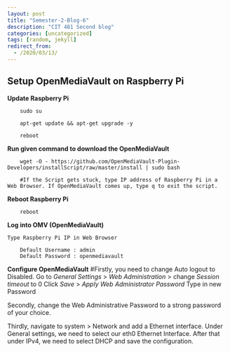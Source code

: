 ```yaml
---
layout: post
title: "Semester-2-Blog-6"
description: "CIT 481 Second blog"
categories: [uncategorized]
tags: [random, jekyll]
redirect_from:
  - /2020/03/13/
---
```


## Setup OpenMediaVault on Raspberry Pi


  __Update Raspberry Pi__

        sudo su

        apt-get update && apt-get upgrade -y

        reboot

  __Run given command to download the OpenMediaVault__

        wget -O - https://github.com/OpenMediaVault-Plugin-Developers/installScript/raw/master/install | sudo bash

        #If the Script gets stuck, type IP address of Raspberry Pi in a Web Browser. If OpenMediaVault comes up, type q to exit the script.

  __Reboot Raspberry Pi__

        reboot

  __Log into OMV (OpenMediaVault)__

    Type Raspberry Pi IP in Web Browser

        Default Username : admin
        Default Password : openmediavault

  __Configure OpenMediaVault__
        #Firstly, you need to change Auto logout to Disabled.
            Go to *General Settings* > 
                *Web Administration* > change *Session timeout* to 0
                    Click *Save* > *Apply*
                *Web Administrator Password*
                    Type in new Password
            



Secondly, change the Web Administrative Password to a strong password of your choice.

Thirdly, navigate to system > Network and add a Ethernet interface.
Under General settings, we need to select our eth0 Ethernet Interface.
After that under IPv4, we need to select DHCP and save the configuration.
